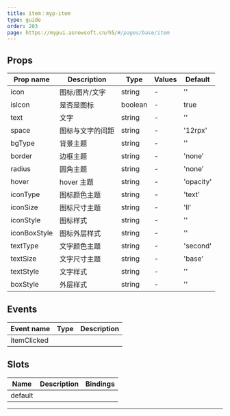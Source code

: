 ```yaml
---
title: item：myp-item
type: guide
order: 203
page: https://mypui.asnowsoft.cn/h5/#/pages/base/item
---
```


## Props

| Prop name    | Description      | Type    | Values | Default   |
| ------------ | ---------------- | ------- | ------ | --------- |
| icon         | 图标/图片/文字   | string  | -      | ''        |
| isIcon       | 是否是图标       | boolean | -      | true      |
| text         | 文字             | string  | -      | ''        |
| space        | 图标与文字的间距 | string  | -      | '12rpx'   |
| bgType       | 背景主题         | string  | -      | ''        |
| border       | 边框主题         | string  | -      | 'none'    |
| radius       | 圆角主题         | string  | -      | 'none'    |
| hover        | hover 主题       | string  | -      | 'opacity' |
| iconType     | 图标颜色主题     | string  | -      | 'text'    |
| iconSize     | 图标尺寸主题     | string  | -      | 'll'      |
| iconStyle    | 图标样式         | string  | -      | ''        |
| iconBoxStyle | 图标外层样式     | string  | -      | ''        |
| textType     | 文字颜色主题     | string  | -      | 'second'  |
| textSize     | 文字尺寸主题     | string  | -      | 'base'    |
| textStyle    | 文字样式         | string  | -      | ''        |
| boxStyle     | 外层样式         | string  | -      | ''        |

## Events

| Event name  | Type | Description |
| ----------- | ---- | ----------- |
| itemClicked |      |

## Slots

| Name    | Description | Bindings |
| ------- | ----------- | -------- |
| default |             |          |

---
